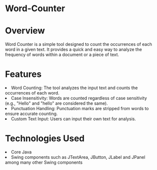 # Word-Counter

# Overview

Word Counter is a simple tool designed to count the occurrences of each word in a given text. It provides a quick and easy way to analyze the frequency of words within a document or a piece of text.

# Features

<li>Word Counting: The tool analyzes the input text and counts the occurrences of each word.</li>
<li>Case Insensitivity: Words are counted regardless of case sensitivity (e.g., "Hello" and "hello" are considered the same).</li>
<li>Punctuation Handling: Punctuation marks are stripped from words to ensure accurate counting.</li>
<li>Custom Text Input: Users can input their own text for analysis.</li>


# Technologies Used

<li>Core Java</li>
<li>Swing components such as JTextArea, JButton, JLabel and JPanel among many other Swing components</li>

